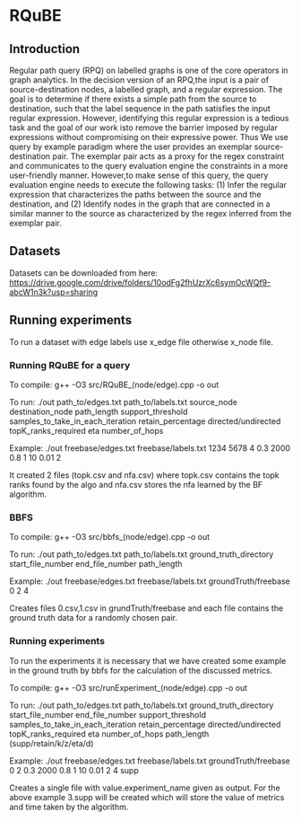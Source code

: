 # RQuBE

## Introduction
Regular path query (RPQ) on labelled graphs is one of the core operators in graph analytics. In the decision version of an RPQ,the input is a pair of source-destination nodes, a labelled graph, and a regular expression. The goal is to determine if there exists a simple path from the source to destination, such that the label sequence in the path satisfies the input regular expression. However, identifying this regular expression is a tedious task and the goal of our work isto remove the barrier imposed by regular expressions without compromising on their expressive power. 
Thus We use query by example paradigm where the user provides an exemplar source-destination pair. The exemplar pair acts as a proxy for the regex constraint and communicates to the query evaluation engine the constraints in a more user-friendly manner. However,to make sense of this query, the query evaluation engine needs to execute the following tasks:
(1) Infer the regular expression that characterizes the paths between the source and the destination, and
(2) Identify nodes in the graph that are connected in a similar manner to the source as characterized by the regex inferred from the exemplar pair.

## Datasets
Datasets can be downloaded from here: https://drive.google.com/drive/folders/10odFg2fhUzrXc6symOcWQf9-abcW1n3k?usp=sharing

## Running experiments
To run a dataset with edge labels use x_edge file otherwise x_node file.

### Running RQuBE for a query
To compile: g++ -O3 src/RQuBE_(node/edge).cpp -o out

To run: ./out path_to/edges.txt path_to/labels.txt source_node destination_node path_length support_threshold samples_to_take_in_each_iteration retain_percentage directed/undirected topK_ranks_required eta number_of_hops

Example: ./out freebase/edges.txt freebase/labels.txt 1234 5678 4 0.3 2000 0.8 1 10 0.01 2

It created 2 files (topk.csv and nfa.csv) where topk.csv contains the topk ranks found by the algo and nfa.csv stores the nfa learned by the BF algorithm.

### BBFS
To compile: g++ -O3 src/bbfs_(node/edge).cpp -o out

To run: ./out path_to/edges.txt path_to/labels.txt ground_truth_directory start_file_number end_file_number path_length

Example: ./out freebase/edges.txt freebase/labels.txt groundTruth/freebase 0 2 4

Creates files 0.csv,1.csv in grundTruth/freebase and each file contains the ground truth data for a randomly chosen pair.

### Running experiments
To run the experiments it is necessary that we have created some example in the ground truth by bbfs for the calculation of the discussed metrics.

To compile: g++ -O3 src/runExperiment_(node/edge).cpp -o out

To run: ./out path_to/edges.txt path_to/labels.txt ground_truth_directory start_file_number end_file_number support_threshold samples_to_take_in_each_iteration retain_percentage directed/undirected topK_ranks_required eta number_of_hops path_length (supp/retain/k/z/eta/d)

Example: ./out freebase/edges.txt freebase/labels.txt groundTruth/freebase 0 2 0.3 2000 0.8 1 10 0.01 2 4 supp

Creates a single file with value.experiment_name given as output. For the above example 3.supp will be created which will store the value of metrics and time taken by the algorithm.